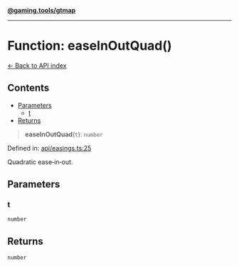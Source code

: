 [**@gaming.tools/gtmap**](README.md)

***

# Function: easeInOutQuad()

[← Back to API index](./README.md)

## Contents

- [Parameters](#parameters)
  - [t](#t)
- [Returns](#returns)

> **easeInOutQuad**(`t`): `number`

Defined in: [api/easings.ts:25](https://github.com/gamingtools/gt-map/blob/670061005a2701ff4986e8986471b4dd55d13ca7/packages/gtmap/src/api/easings.ts#L25)

Quadratic ease‑in‑out.

## Parameters

### t

`number`

## Returns

`number`
